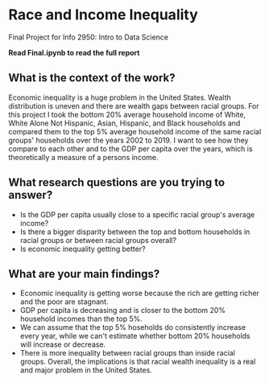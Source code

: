 # Race and Income Inequality

Final Project for Info 2950: Intro to Data Science

**Read Final.ipynb to read the full report**

## What is the context of the work?

Economic inequality is a huge problem in the United States. Wealth distribution is uneven and there are wealth gaps between racial groups. For this project I took the bottom 20% average household income of White, White Alone Not Hispanic, Asian, Hispanic, and Black households and compared them to the top 5% average household income of the same racial groups' households over the years 2002 to 2019. I want to see how they compare to each other and to the GDP per capita over the years, which is theoretically a measure of a persons income.

## What research questions are you trying to answer?

- Is the GDP per capita usually close to a specific racial group's average income?
- Is there a bigger disparity between the top and bottom households in racial groups or between racial groups overall?
- Is economic inequality getting better?

## What are your main findings?

- Economic inequality is getting worse because the rich are getting richer and the poor are stagnant.
- GDP per capita is decreasing and is closer to the bottom 20% household incomes than the top 5%.
- We can assume that the top 5% hoseholds do consistently increase every year, while we can't estimate whether bottom 20% households will increase or decrease.
- There is more inequality between racial groups than inside racial groups.
Overall, the implications is that racial wealth inequality is a real and major problem in the United States.
